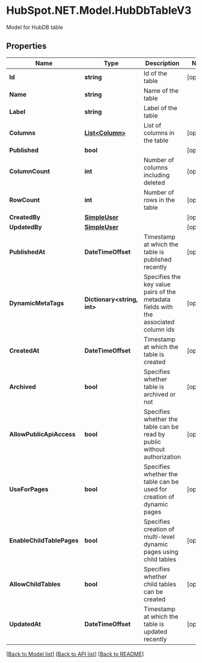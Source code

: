 # HubSpot.NET.Model.HubDbTableV3
Model for HubDB table

## Properties

Name | Type | Description | Notes
------------ | ------------- | ------------- | -------------
**Id** | **string** | Id of the table | [optional] 
**Name** | **string** | Name of the table | 
**Label** | **string** | Label of the table | 
**Columns** | [**List&lt;Column&gt;**](Column.md) | List of columns in the table | [optional] 
**Published** | **bool** |  | [optional] 
**ColumnCount** | **int** | Number of columns including deleted | [optional] 
**RowCount** | **int** | Number of rows in the table | [optional] 
**CreatedBy** | [**SimpleUser**](SimpleUser.md) |  | [optional] 
**UpdatedBy** | [**SimpleUser**](SimpleUser.md) |  | [optional] 
**PublishedAt** | **DateTimeOffset** | Timestamp at which the table is published recently | [optional] 
**DynamicMetaTags** | **Dictionary&lt;string, int&gt;** | Specifies the key value pairs of the metadata fields with the associated column ids | [optional] 
**CreatedAt** | **DateTimeOffset** | Timestamp at which the table is created | [optional] 
**Archived** | **bool** | Specifies whether table is archived or not | [optional] 
**AllowPublicApiAccess** | **bool** | Specifies whether the table can be read by public without authorization | [optional] 
**UseForPages** | **bool** | Specifies whether the table can be used for creation of dynamic pages | [optional] 
**EnableChildTablePages** | **bool** | Specifies creation of multi-level dynamic pages using child tables | [optional] 
**AllowChildTables** | **bool** | Specifies whether child tables can be created | [optional] 
**UpdatedAt** | **DateTimeOffset** | Timestamp at which the table is updated recently | [optional] 

[[Back to Model list]](../README.md#documentation-for-models) [[Back to API list]](../README.md#documentation-for-api-endpoints) [[Back to README]](../README.md)

